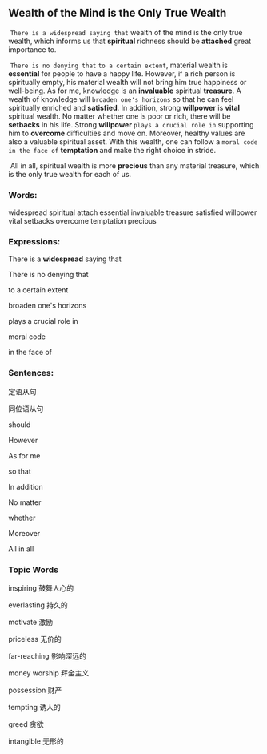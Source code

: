## Wealth of the Mind is the Only True Wealth

​		`There is a widespread saying that` wealth of the mind is the only true wealth, which informs us that **spiritual** richness should be **attached** great importance to.

​		`There is no denying that` `to a certain extent`, material wealth is **essential** for people to have a happy life. However, if a rich person is spiritually empty, his material wealth will not bring him true happiness or well-being. As for me, knowledge is an **invaluable** spiritual **treasure**. A wealth of knowledge will `broaden one's horizons` so that he can feel spiritually enriched and **satisfied**. In addition, strong **willpower** is **vital** spiritual wealth. No matter whether one is poor or rich, there will be **setbacks** in his life. Strong **willpower** `plays a crucial role in` supporting him to **overcome** difficulties and move on. Moreover, healthy values are also a valuable spiritual asset. With this wealth, one can follow a `moral code` `in the face of` **temptation** and make the right choice in stride.

​		All in all, spiritual wealth is more **precious** than any material treasure, which is the only true wealth for each of us.



### Words:

widespread  spiritual  attach  essential  invaluable  treasure  satisfied  willpower  vital  setbacks  overcome  temptation  precious



### Expressions:

There is a **widespread** saying that

There is no denying that

to a certain extent

broaden one's horizons

plays a crucial role in

moral code

in the face of



### Sentences:

定语从句

同位语从句

should

However

As for me

so that

In addition

No matter

whether

Moreover

All in all



### Topic Words

inspiring  鼓舞人心的

everlasting  持久的

motivate  激励

priceless  无价的

far-reaching  影响深远的

money worship  拜金主义

possession  财产

tempting  诱人的

greed  贪欲

intangible  无形的